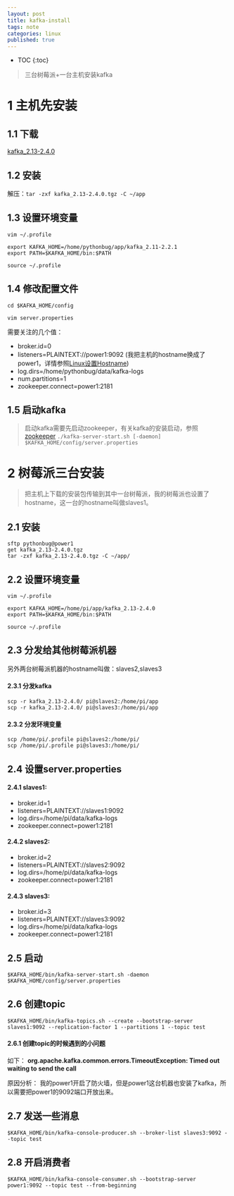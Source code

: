 ```yaml
---
layout: post
title: kafka-install
tags: note
categories: linux
published: true
---
```


* TOC
{:toc}


>三台树莓派+一台主机安装kafka

# 1 主机先安装

## 1.1 下载
[kafka_2.13-2.4.0](http://mirrors.tuna.tsinghua.edu.cn/apache/kafka/2.4.0/kafka_2.13-2.4.0.tgz)

## 1.2 安装
解压：`tar -zxf kafka_2.13-2.4.0.tgz -C ~/app`

## 1.3 设置环境变量
~~~shell
vim ~/.profile

export KAFKA_HOME=/home/pythonbug/app/kafka_2.11-2.2.1
export PATH=$KAFKA_HOME/bin:$PATH

source ~/.profile
~~~

## 1.4 修改配置文件
~~~shell
cd $KAFKA_HOME/config

vim server.properties

~~~
需要关注的几个值：
- broker.id=0
- listeners=PLAINTEXT://power1:9092 (我把主机的hostname换成了power1，详情参照[Linux设置Hostname](https://www.pythonbug.com/basictech/debian-set-hostname/))
- log.dirs=/home/pythonbug/data/kafka-logs
- num.partitions=1
- zookeeper.connect=power1:2181

## 1.5 启动kafka
>启动kafka需要先启动zookeeper，有关kafka的安装启动，参照[zookeeper](https://www.pythonbug.com/linux/zk-install/)
`./kafka-server-start.sh [-daemon] $KAFKA_HOME/config/server.properties`

# 2 树莓派三台安装
>把主机上下载的安装包传输到其中一台树莓派，我的树莓派也设置了hostname，这一台的hostname叫做slaves1。

## 2.1 安装
~~~shell
sftp pythonbug@power1
get kafka_2.13-2.4.0.tgz
tar -zxf kafka_2.13-2.4.0.tgz -C ~/app/
~~~

## 2.2 设置环境变量
~~~shell
vim ~/.profile

export KAFKA_HOME=/home/pi/app/kafka_2.13-2.4.0
export PATH=$KAFKA_HOME/bin:$PATH

source ~/.profile
~~~

## 2.3 分发给其他树莓派机器
另外两台树莓派机器的hostname叫做：slaves2,slaves3
#### 2.3.1 分发kafka
`scp -r kafka_2.13-2.4.0/ pi@slaves2:/home/pi/app`<br>
`scp -r kafka_2.13-2.4.0/ pi@slaves3:/home/pi/app`

#### 2.3.2 分发环境变量
`scp /home/pi/.profile pi@slaves2:/home/pi/`<br>
`scp /home/pi/.profile pi@slaves3:/home/pi/`

## 2.4 设置server.properties
#### 2.4.1 slaves1:
- broker.id=1
- listeners=PLAINTEXT://slaves1:9092
- log.dirs=/home/pi/data/kafka-logs
- zookeeper.connect=power1:2181

#### 2.4.2 slaves2:
- broker.id=2
- listeners=PLAINTEXT://slaves2:9092
- log.dirs=/home/pi/data/kafka-logs
- zookeeper.connect=power1:2181

#### 2.4.3 slaves3:
- broker.id=3
- listeners=PLAINTEXT://slaves3:9092
- log.dirs=/home/pi/data/kafka-logs
- zookeeper.connect=power1:2181

## 2.5 启动
`$KAFKA_HOME/bin/kafka-server-start.sh -daemon $KAFKA_HOME/config/server.properties`

## 2.6 创建topic
`$KAFKA_HOME/bin/kafka-topics.sh --create --bootstrap-server slaves1:9092 --replication-factor 1 --partitions 1 --topic test`
#### 2.6.1 创建topic的时候遇到的小问题
如下：
**org.apache.kafka.common.errors.TimeoutException: Timed out waiting to send the call**

原因分析：
我的power1开启了防火墙，但是power1这台机器也安装了kafka，所以需要把power1的9092端口开放出来。

## 2.7 发送一些消息
`$KAFKA_HOME/bin/kafka-console-producer.sh --broker-list slaves3:9092 --topic test`

## 2.8 开启消费者
`$KAFKA_HOME/bin/kafka-console-consumer.sh --bootstrap-server power1:9092 --topic test --from-beginning`
